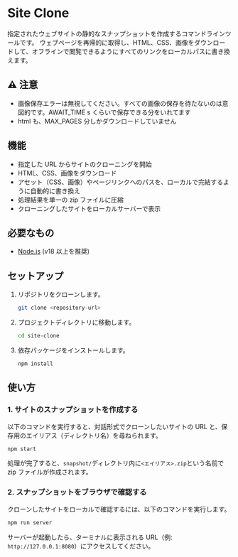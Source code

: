 # Site Clone

指定されたウェブサイトの静的なスナップショットを作成するコマンドラインツールです。
ウェブページを再帰的に取得し、HTML、CSS、画像をダウンロードして、オフラインで閲覧できるようにすべてのリンクをローカルパスに書き換えます。

## ⚠️ 注意

- 画像保存エラーは無視してください。すべての画像の保存を待たないのは意図的です。AWAIT_TIME s くらいで保存できる分をいれてます
- html も、MAX_PAGES 分しかダウンロードしていません

## 機能

- 指定した URL からサイトのクローニングを開始
- HTML、CSS、画像をダウンロード
- アセット（CSS、画像）やページリンクへのパスを、ローカルで完結するように自動的に書き換え
- 処理結果を単一の zip ファイルに圧縮
- クローニングしたサイトをローカルサーバーで表示

## 必要なもの

- [Node.js](https://nodejs.org/) (v18 以上を推奨)

## セットアップ

1.  リポジトリをクローンします。

    ```bash
    git clone <repository-url>
    ```

2.  プロジェクトディレクトリに移動します。

    ```bash
    cd site-clone
    ```

3.  依存パッケージをインストールします。

    ```bash
    npm install
    ```

## 使い方

### 1. サイトのスナップショットを作成する

以下のコマンドを実行すると、対話形式でクローンしたいサイトの URL と、保存用のエイリアス（ディレクトリ名）を尋ねられます。

```bash
npm start
```

処理が完了すると、`snapshot/`ディレクトリ内に`<エイリアス>.zip`という名前で zip ファイルが作成されます。

### 2. スナップショットをブラウザで確認する

クローンしたサイトをローカルで確認するには、以下のコマンドを実行します。

```bash
npm run server
```

サーバーが起動したら、ターミナルに表示される URL（例: `http://127.0.0.1:8080`）にアクセスしてください。
